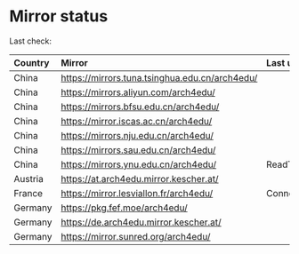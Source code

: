 <script src="./time.js"></script>
# Mirror status
Last check: <script type="text/javascript">localize(1691619393.4107385);</script>

|Country|Mirror|Last update|
|:------|:-----|:----------|
|China|https://mirrors.tuna.tsinghua.edu.cn/arch4edu/|<script type="text/javascript">localize(1691606040);</script>|
|China|https://mirrors.aliyun.com/arch4edu/|<script type="text/javascript">localize(1691562649);</script>|
|China|https://mirrors.bfsu.edu.cn/arch4edu/|<script type="text/javascript">localize(1691562649);</script>|
|China|https://mirror.iscas.ac.cn/arch4edu/|<script type="text/javascript">localize(1691562649);</script>|
|China|https://mirrors.nju.edu.cn/arch4edu/|<script type="text/javascript">localize(1691519480);</script>|
|China|https://mirrors.sau.edu.cn/arch4edu/|<script type="text/javascript">localize(1691562649);</script>|
|China|https://mirrors.ynu.edu.cn/arch4edu/|ReadTimeout|
|Austria|https://at.arch4edu.mirror.kescher.at/|<script type="text/javascript">localize(1691562649);</script>|
|France|https://mirror.lesviallon.fr/arch4edu/|ConnectTimeout|
|Germany|https://pkg.fef.moe/arch4edu/|<script type="text/javascript">localize(1691562649);</script>|
|Germany|https://de.arch4edu.mirror.kescher.at/|<script type="text/javascript">localize(1691562649);</script>|
|Germany|https://mirror.sunred.org/arch4edu/|<script type="text/javascript">localize(1691562649);</script>|

<script src="./tablefilter/tablefilter.js"></script>
<script src="./table.js"></script>